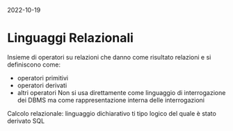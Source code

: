 2022-10-19

# Linguaggi Relazionali

Insieme di operatori su relazioni che danno come risultato relazioni e si definiscono come:
- operatori primitivi
- operatori derivati
- altri operatori
Non si usa direttamente come linguaggio di interrogazione dei DBMS ma come rappresentazione interna delle interrogazioni

Calcolo relazionale: linguaggio dichiarativo ti tipo logico del quale è stato derivato SQL



